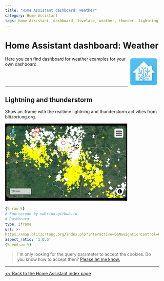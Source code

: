 ```yaml
---
title: "Home Assistant dashboard: Weather"
category: Home Assistant
tags: Home Assistant, dashboard, lovelace, weather, thunder, lightning
---
```

# Home Assistant dashboard: Weather

<a href="index"><img src="images/home_assistant_logo.png" style="float: right;" alt="Home Assistant logo" height="100px"></a>

Here you can find dashboard for weather examples for your own dashboard.
<br/>
<br/>
<br/>
<br/>

---

## Lightning and thunderstorm

Show an iframe with the realtime lightning and thunderstorm activities from blitzortung.org.

<img src="images/thunderstorm.jpg" alt="blitzortung lightning and thunderstorm" width="400">

```yaml
{% raw %}
# Sourcecode by vdbrink.github.io
# Dashboard
type: iframe
url: >-
https://map.blitzortung.org/index.php?interactive=0&NavigationControl=0&FullScreenControl=0&Cookies=0&InfoDiv=0&MenuButtonDiv=1&ScaleControl=1&LinksCheckboxChecked=1&LinksRangeValue=10&MapStyle=0&MapStyleRangeValue=0&Advertisment=#7.5/52.2273/6.866
aspect_ratio: '1:0.6'
{% endraw %}
```

> I'm only looking for the query parameter to accept the cookies.
Do you know how to accept then? [Please let me know.](https://github.com/vdbrink/vdbrink.github.io/issues)

---
[<< Back to the Home Assistant index page](index)
